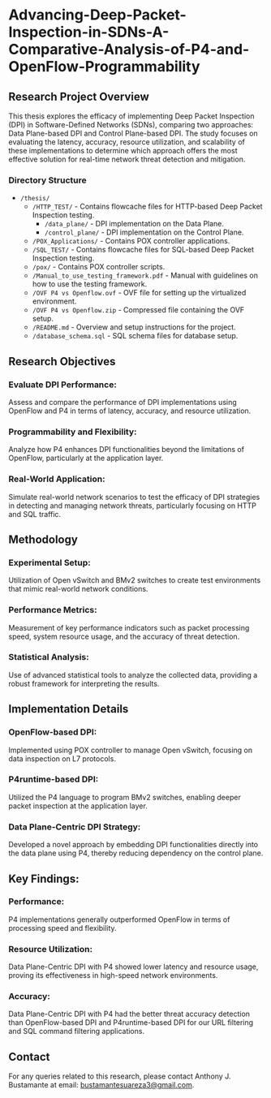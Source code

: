 # Advancing-Deep-Packet-Inspection-in-SDNs-A-Comparative-Analysis-of-P4-and-OpenFlow-Programmability

## Research Project Overview

This thesis explores the efficacy of implementing Deep Packet Inspection (DPI) in Software-Defined Networks (SDNs), comparing two approaches: Data Plane-based DPI and Control Plane-based DPI. The study focuses on evaluating the latency, accuracy, resource utilization, and scalability of these implementations to determine which approach offers the most effective solution for real-time network threat detection and mitigation.

### Directory Structure

- `/thesis/`
  - `/HTTP_TEST/` - Contains flowcache files for HTTP-based Deep Packet Inspection testing.
    - `/data_plane/` - DPI implementation on the Data Plane.
    - `/control_plane/` - DPI implementation on the Control Plane.
  - `/POX_Applications/` - Contains POX controller applications.
  - `/SQL_TEST/` - Contains flowcache files for SQL-based Deep Packet Inspection testing.
  - `/pox/` - Contains POX controller scripts.
  - `/Manual_to_use_testing_framework.pdf` - Manual with guidelines on how to use the testing framework.
  - `/OVF P4 vs Openflow.ovf` - OVF file for setting up the virtualized environment.
  - `/OVF P4 vs Openflow.zip` - Compressed file containing the OVF setup.
  - `/README.md` - Overview and setup instructions for the project.
  - `/database_schema.sql` - SQL schema files for database setup.

## Research Objectives
  ### Evaluate DPI Performance: 
  Assess and compare the performance of DPI implementations using OpenFlow and P4 in terms of latency, accuracy, and resource utilization.
  ### Programmability and Flexibility: 
  Analyze how P4 enhances DPI functionalities beyond the limitations of OpenFlow, particularly at the application layer.
  ### Real-World Application: 
  Simulate real-world network scenarios to test the efficacy of DPI strategies in detecting and managing network threats, particularly focusing on HTTP and SQL traffic.

## Methodology
  ### Experimental Setup: 
  Utilization of Open vSwitch and BMv2 switches to create test environments that mimic real-world network conditions.
  ### Performance Metrics: 
  Measurement of key performance indicators such as packet processing speed, system resource usage, and the accuracy of threat detection.
  ### Statistical Analysis: 
  Use of advanced statistical tools to analyze the collected data, providing a robust framework for interpreting the results.

## Implementation Details

  ### OpenFlow-based DPI: 
  Implemented using POX controller to manage Open vSwitch, focusing on data inspection on L7 protocols.
  ### P4runtime-based DPI: 
  Utilized the P4 language to program BMv2 switches, enabling deeper packet inspection at the application layer.
  ### Data Plane-Centric DPI Strategy: 
  Developed a novel approach by embedding DPI functionalities directly into the data plane using P4, thereby reducing dependency on the control plane.

## Key Findings:

  ### Performance: 
  P4 implementations generally outperformed OpenFlow in terms of processing speed and flexibility.
  ### Resource Utilization: 
  Data Plane-Centric DPI with P4 showed lower latency and resource usage, proving its effectiveness in high-speed network environments.
  ### Accuracy: 
  Data Plane-Centric DPI with P4 had the better threat accuracy detection than OpenFlow-based DPI and P4runtime-based DPI for our URL filtering and SQL command filtering applications.

## Contact
For any queries related to this research, please contact Anthony J. Bustamante at email: bustamantesuareza3@gmail.com.
